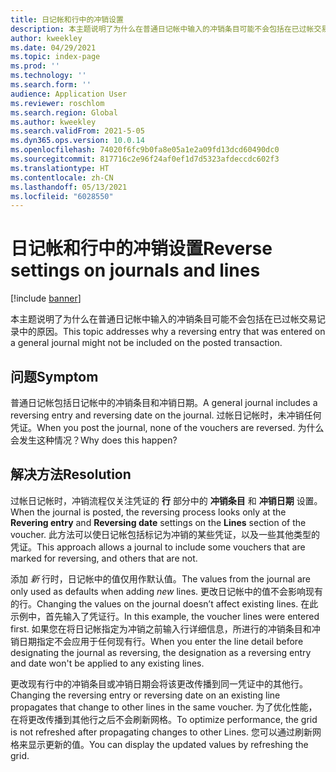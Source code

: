 ```yaml
---
title: 日记帐和行中的冲销设置
description: 本主题说明了为什么在普通日记帐中输入的冲销条目可能不会包括在已过帐交易记录中的原因。
author: kweekley
ms.date: 04/29/2021
ms.topic: index-page
ms.prod: ''
ms.technology: ''
ms.search.form: ''
audience: Application User
ms.reviewer: roschlom
ms.search.region: Global
ms.author: kweekley
ms.search.validFrom: 2021-5-05
ms.dyn365.ops.version: 10.0.14
ms.openlocfilehash: 74020f6fc9b0fa8e05a1e2a09fd13dcd60490dc0
ms.sourcegitcommit: 817716c2e96f24af0ef1d7d5323afdeccdc602f3
ms.translationtype: HT
ms.contentlocale: zh-CN
ms.lasthandoff: 05/13/2021
ms.locfileid: "6028550"
---
```

# <a name="reverse-settings-on-journals-and-lines"></a><span data-ttu-id="cc1d3-103">日记帐和行中的冲销设置</span><span class="sxs-lookup"><span data-stu-id="cc1d3-103">Reverse settings on journals and lines</span></span>

[!include [banner](../includes/banner.md)]

<span data-ttu-id="cc1d3-104">本主题说明了为什么在普通日记帐中输入的冲销条目可能不会包括在已过帐交易记录中的原因。</span><span class="sxs-lookup"><span data-stu-id="cc1d3-104">This topic addresses why a reversing entry that was entered on a general journal might not be included on the posted transaction.</span></span>  

## <a name="symptom"></a><span data-ttu-id="cc1d3-105">问题</span><span class="sxs-lookup"><span data-stu-id="cc1d3-105">Symptom</span></span>

<span data-ttu-id="cc1d3-106">普通日记帐包括日记帐中的冲销条目和冲销日期。</span><span class="sxs-lookup"><span data-stu-id="cc1d3-106">A general journal includes a reversing entry and reversing date on the journal.</span></span> <span data-ttu-id="cc1d3-107">过帐日记帐时，未冲销任何凭证。</span><span class="sxs-lookup"><span data-stu-id="cc1d3-107">When you post the journal, none of the vouchers are reversed.</span></span> <span data-ttu-id="cc1d3-108">为什么会发生这种情况？</span><span class="sxs-lookup"><span data-stu-id="cc1d3-108">Why does this happen?</span></span>

## <a name="resolution"></a><span data-ttu-id="cc1d3-109">解决方法</span><span class="sxs-lookup"><span data-stu-id="cc1d3-109">Resolution</span></span>

<span data-ttu-id="cc1d3-110">过帐日记帐时，冲销流程仅关注凭证的 **行** 部分中的 **冲销条目** 和 **冲销日期** 设置。</span><span class="sxs-lookup"><span data-stu-id="cc1d3-110">When the journal is posted, the reversing process looks only at the **Revering entry** and **Reversing date** settings on the **Lines** section of the voucher.</span></span> <span data-ttu-id="cc1d3-111">此方法可以使日记帐包括标记为冲销的某些凭证，以及一些其他类型的凭证。</span><span class="sxs-lookup"><span data-stu-id="cc1d3-111">This approach allows a journal to include some vouchers that are marked for reversing, and others that are not.</span></span>

<span data-ttu-id="cc1d3-112">添加 *新* 行时，日记帐中的值仅用作默认值。</span><span class="sxs-lookup"><span data-stu-id="cc1d3-112">The values from the journal are only used as defaults when adding *new* lines.</span></span> <span data-ttu-id="cc1d3-113">更改日记帐中的值不会影响现有的行。</span><span class="sxs-lookup"><span data-stu-id="cc1d3-113">Changing the values on the journal doesn’t affect existing lines.</span></span> <span data-ttu-id="cc1d3-114">在此示例中，首先输入了凭证行。</span><span class="sxs-lookup"><span data-stu-id="cc1d3-114">In this example, the voucher lines were entered first.</span></span> <span data-ttu-id="cc1d3-115">如果您在将日记帐指定为冲销之前输入行详细信息，所进行的冲销条目和冲销日期指定不会应用于任何现有行。</span><span class="sxs-lookup"><span data-stu-id="cc1d3-115">When you enter the line detail before designating the journal as reversing, the designation as a reversing entry and date won't be applied to any existing lines.</span></span>

<span data-ttu-id="cc1d3-116">更改现有行中的冲销条目或冲销日期会将该更改传播到同一凭证中的其他行。</span><span class="sxs-lookup"><span data-stu-id="cc1d3-116">Changing the reversing entry or reversing date on an existing line propagates that change to other lines in the same voucher.</span></span> <span data-ttu-id="cc1d3-117">为了优化性能，在将更改传播到其他行之后不会刷新网格。</span><span class="sxs-lookup"><span data-stu-id="cc1d3-117">To optimize performance, the grid is not refreshed after propagating changes to other Lines.</span></span> <span data-ttu-id="cc1d3-118">您可以通过刷新网格来显示更新的值。</span><span class="sxs-lookup"><span data-stu-id="cc1d3-118">You can display the updated values by refreshing the grid.</span></span>


